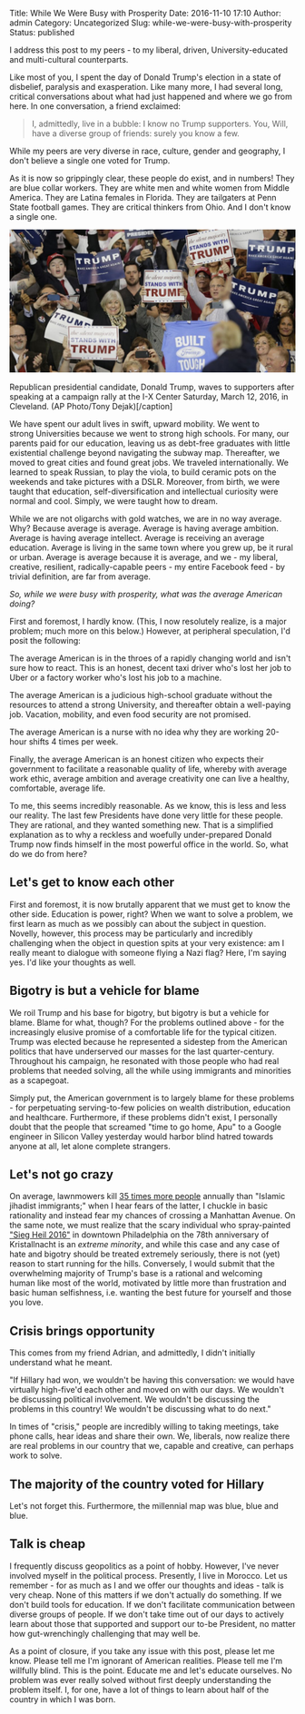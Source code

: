 Title: While We Were Busy with Prosperity
Date: 2016-11-10 17:10
Author: admin
Category: Uncategorized
Slug: while-we-were-busy-with-prosperity
Status: published

I address this post to my peers - to my liberal, driven,
University-educated and multi-cultural counterparts.

Like most of you, I spent the day of Donald Trump's election in a state
of disbelief, paralysis and exasperation. Like many more, I had
several long, critical conversations about what had just happened and
where we go from here. In one conversation, a friend exclaimed:

> I, admittedly, live in a bubble: I know no Trump supporters. You,
> Will, have a diverse group of friends: surely you know a few.

While my peers are very diverse in race, culture, gender and geography,
I don't believe a single one voted for Trump.

As it is now so grippingly clear, these people do exist, and in numbers!
They are blue collar workers. They are white men and white women
from Middle America. They are Latina females in Florida. They are
tailgaters at Penn State football games. They are critical thinkers from
Ohio. And I don't know a single one.

![](images/56e4b57b1e0000950070fe8b-1024x512.jpeg)

Republican presidential candidate, Donald Trump, waves to supporters
after speaking at a campaign rally at the I-X Center Saturday, March 12,
2016, in Cleveland. (AP Photo/Tony Dejak)\[/caption\]

We have spent our adult lives in swift, upward mobility. We went to
strong Universities because we went to strong high schools. For many,
our parents paid for our education, leaving us as debt-free graduates
with little existential challenge beyond navigating the subway map.
Thereafter, we moved to great cities and found great jobs. We traveled
internationally. We learned to speak Russian, to play the viola, to
build ceramic pots on the weekends and take pictures with a DSLR.
Moreover, from birth, we were taught that education,
self-diversification and intellectual curiosity were normal and cool.
Simply, we were taught how to dream.

While we are not oligarchs with gold watches, we are in no way average.
Why? Because average is average. Average is having average ambition.
Average is having average intellect. Average is receiving an average
education. Average is living in the same town where you grew up, be it
rural or urban. Average is average because it is average, and we - my
liberal, creative, resilient, radically-capable peers - my entire
Facebook feed - by trivial definition, are far from average.

*So, while we were busy with prosperity, what was the average American
doing?*

First and foremost, I hardly know. (This, I now resolutely realize, is a
major problem; much more on this below.) However, at peripheral
speculation, I'd posit the following:

The average American is in the throes of a rapidly changing world and
isn't sure how to react. This is an honest, decent taxi driver who's
lost her job to Uber or a factory worker who's lost his job to a
machine.

The average American is a judicious high-school graduate without the
resources to attend a strong University, and thereafter obtain a
well-paying job. Vacation, mobility, and even food security are not
promised.

The average American is a nurse with no idea why they are working
20-hour shifts 4 times per week.

Finally, the average American is an honest citizen who expects their
government to facilitate a reasonable quality of life, whereby with
average work ethic, average ambition and average creativity one can live
a healthy, comfortable, average life.

To me, this seems incredibly reasonable. As we know, this is less and
less our reality. The last few Presidents have done very little for
these people. They are rational, and they wanted something new. That is
a simplified explanation as to why a reckless and woefully
under-prepared Donald Trump now finds himself in the most powerful
office in the world. So, what do we do from here?

Let's get to know each other
----------------------------

First and foremost, it is now brutally apparent that we must get to know
the other side. Education is power, right? When we want to solve a
problem, we first learn as much as we possibly can about the subject in
question. Novelly, however, this process may be particularly and
incredibly challenging when the object in question spits at your very
existence: am I really meant to dialogue with someone flying a Nazi
flag? Here, I'm saying yes. I'd like your thoughts as well.

Bigotry is but a vehicle for blame
----------------------------------

We roil Trump and his base for bigotry, but bigotry is but a vehicle for
blame. Blame for what, though? For the problems outlined above - for the
increasingly elusive promise of a comfortable life for the typical
citizen. Trump was elected because he represented a sidestep from the
American politics that have underserved our masses for the last
quarter-century. Throughout his campaign, he resonated with those people
who had real problems that needed solving, all the while using
immigrants and minorities as a scapegoat.

Simply put, the American government is to largely blame for these
problems - for perpetuating serving-to-few policies on wealth
distribution, education and healthcare. Furthermore, if these problems
didn't exist, I personally doubt that the people that screamed "time to
go home, Apu" to a Google engineer in Silicon Valley yesterday would
harbor blind hatred towards anyone at all, let alone complete strangers.
 

Let's not go crazy
------------------

On average, lawnmowers kill [35 times more
people](https://s22.postimg.org/xinxs3q01/Screen_Shot_2016_11_10_at_4_25_16_PM.png)
annually than "Islamic jihadist immigrants;" when I hear fears of the
latter, I chuckle in basic rationality and instead fear my chances of
crossing a Manhattan Avenue. On the same note, we must realize that the
scary individual who spray-painted ["Sieg Heil
2016"](http://www.philly.com/philly/blogs/clout/400560361.html) in
downtown Philadelphia on the 78th anniversary of Kristallnacht is
an *extreme minority*, and while this case and any case of hate and
bigotry should be treated extremely seriously, there is not (yet) reason
to start running for the hills. Conversely, I would submit that the
overwhelming majority of Trump's base is a rational and welcoming
human like most of the world, motivated by little more than frustration
and basic human selfishness, i.e. wanting the best future for yourself
and those you love.

Crisis brings opportunity
-------------------------

This comes from my friend Adrian, and admittedly, I didn't initially
understand what he meant.

"If Hillary had won, we wouldn't be having this conversation: we would
have virtually high-five'd each other and moved on with our days. We
wouldn't be discussing political involvement. We wouldn't be discussing
the problems in this country! We wouldn't be discussing what to do
next."

In times of "crisis," people are incredibly willing to taking meetings,
take phone calls, hear ideas and share their own. We, liberals, now
realize there are real problems in our country that we, capable and
creative, can perhaps work to solve.

The majority of the country voted for Hillary
---------------------------------------------

Let's not forget this. Furthermore, the millennial map was blue, blue
and blue.

Talk is cheap
-------------

I frequently discuss geopolitics as a point of hobby. However, I've
never involved myself in the political process. Presently, I live in
Morocco. Let us remember - for as much as I and we offer our thoughts
and ideas - talk is very cheap. None of this matters if we don't
actually do something. If we don't build tools for education. If we
don't facilitate communication between diverse groups of people. If we
don't take time out of our days to actively learn about those that
supported and support our to-be President, no matter how gut-wrenchingly
challenging that may well be.

As a point of closure, if you take any issue with this post, please let
me know. Please tell me I'm ignorant of American realities. Please
tell me I'm willfully blind. This is the point. Educate me and let's
educate ourselves. No problem was ever really solved without first
deeply understanding the problem itself. I, for one, have a lot of
things to learn about half of the country in which I was born.
